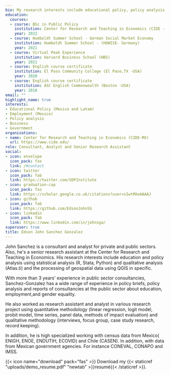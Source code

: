 ```yaml
---
bio: My research interests include educational policy, policy analysis, economic development, employment law, government.
education:
  courses:
  - course: BSc in Public Policy
    institution: Center for Research and Teaching in Economics (CIDE - MX)
    year: 2022
  - course: Humboldt Summer School - German Social Market Economy
    institution: Humboldt Summer School - (HUWISE- Germany)
    year: 2021
  - course: Virtual Peak Experience
    institution: Harvard Business School (HBS)
    year: 2021
  - course: English course certificate
    institution: El Paso Community College (El Paso,TX -USA)
    year: 2020
  - course: English course certificate
    institution: ASC English Commonwealth (Boston -USA)
    year: 2018
email: ""
highlight_name: true
interests:
- Educational Policy (Mexico and Latam)
- Employment (Mexico)
- Policy analysis
- Business
- Government
organizations:
- name: Center for Research and Teaching in Economics (CIDE-MX)
  url: https://www.cide.edu/
role: Consultant, Analyst and Senior Research Assistant 
social:
- icon: envelope
  icon_pack: fas
  link: /#contact
- icon: twitter
  icon_pack: fab
  link: https://twitter.com/SDPInstitute
- icon: graduation-cap
  icon_pack: fas
  link: https://scholar.google.co.uk/citations?user=sIwtMXoAAAAJ
- icon: github
  icon_pack: fab
  link: https://github.com/EdsonJohnSG
- icon: linkedin
  icon_pack: fab
  link: https://www.linkedin.com/in/johnsga/
superuser: true
title: Edson John Sanchez Gonzalez
---
```


John Sanchez is a consultant and analyst for private and public sectors. Also, he's a senior research assistant at the Center for Research and Teaching in Economics. His research interests include education and policy analysis using statistical analysis (R, Stata, Python) and qualitative analysis (Atlas.ti) and the processing of geospatial data using QGIS in specific.


With more than 3 years' experience in public sector consultancies, Sanchez-Gonzalez has a wide range of experience in policy briefs, policy analysis and reports of consultancies at the public sector about education, employment,and gender equality. 


He also worked as research assistant and analyst in various research project using quantitative methodology (linear regression, logit model, probit model, time series, panel data, methods of impact evaluation) and qualitative methodology (interviews, focus group, case study research, record keeping). 


In addition, he is high specialized working with census data from Mexico( ENIGH, ENOE, ENDUTIH, ECOVID) and Chile (CASEN). In addition, with data from Mexican government agencies. For instance CONEVAL, CONAPO and IMSS.


{{< icon name="download" pack="fas" >}} Download my {{< staticref "uploads/demo_resume.pdf" "newtab" >}}resumé{{< /staticref >}}.
